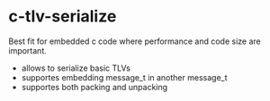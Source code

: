 c-tlv-serialize
===============

Best fit for embedded c code where performance and code size are important.

* allows to serialize basic TLVs
* supportes embedding message_t in another message_t
* supportes both packing and unpacking
